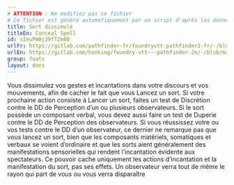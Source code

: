 ```yaml
---
# ATTENTION : Ne modifiez pas ce fichier
# Ce fichier est généré automatiquement par un script d'après les données du module Foundry VTT officiel et de sa traduction
title: Sort dissimulé
titleEn: Conceal Spell
id: sIeuPW0j39fTZm08
urlFr: https://gitlab.com/pathfinder-fr/foundryvtt-pathfinder2-fr/-/blob/master/data/feats/sIeuPW0j39fTZm08.htm
urlEn: https://gitlab.com/hooking/foundry-vtt---pathfinder-2e/-/blob/master/packs/data/feats.db/conceal-spell.json
group: feats
layout: dons
---
```

Vous dissimulez vos gestes et incantations dans votre discours et vos mouvements, afin de cacher le fait que vous Lancez un sort. Si votre prochaine action consiste à Lancer un sort, faites un test de Discrétion contre le DD de Perception d’un ou plusieurs observateurs. Si le sort possède un composant verbal, vous devez aussi faire un test de Duperie contre le DD de Perception des observateurs. Si vous réussissez votre ou vos tests contre le DD d’un observateur, ce dernier ne remarque pas que vous lancez un sort, bien que les composants matériels, somatiques et verbaux se voient d’ordinaire et que les sorts aient généralement des manifestations sensorielles qui rendent l’incantation évidente aux spectateurs. Ce pouvoir cache uniquement les actions d’incantation et la manifestation du sort, pas ses effets. Un observateur verra tout de même le rayon qui part de vous ou vous verra disparaître


